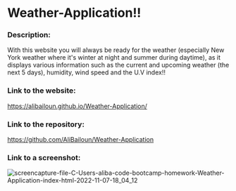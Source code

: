 # Weather-Application!!

### Description:
With this website you will always be ready for the weather (especially New York weather where it's winter at night and summer during daytime), as it displays various information such as the current and upcoming weather (the next 5 days), humidity, wind speed and the U.V index!!

### Link to the website:
https://alibailoun.github.io/Weather-Application/

### Link to the repository:
https://github.com/AliBailoun/Weather-Application

### Link to a screenshot:
![screencapture-file-C-Users-aliba-code-bootcamp-homework-Weather-Application-index-html-2022-11-07-18_04_12](https://user-images.githubusercontent.com/113944928/200434116-1a8be4e1-08ae-4d94-8ee1-dd1fd19b4cd2.png)

